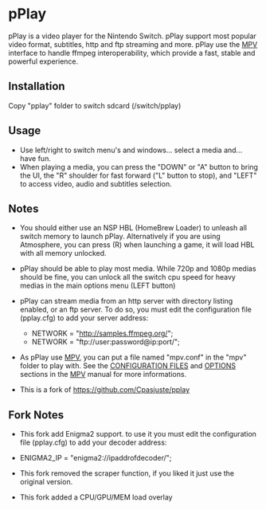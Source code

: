 pPlay
======


pPlay is a video player for the Nintendo Switch. pPlay support most popular video format, subtitles, http and ftp streaming and more. 
pPlay use the [MPV](https://mpv.io/) interface to handle ffmpeg interoperability, which provide a fast, stable and powerful experience.

Installation 
----
Copy "pplay" folder to switch sdcard (/switch/pplay)

Usage
-----
- Use left/right to switch menu's and windows... select a media and... have fun.
- When playing a media, you can press the "DOWN" or "A" button to bring the UI, the "R" shoulder for fast forward ("L" button to stop), and "LEFT" to access video, audio and subtitles selection.

Notes
----
- You should either use an NSP HBL (HomeBrew Loader) to unleash all switch memory to launch pPlay.
Alternatively if you are using Atmosphere, you can press (R) when launching a game, it will load HBL with all memory unlocked.

- pPlay should be able to play most media. While 720p and 1080p medias should be fine, you can unlock all the switch cpu speed for heavy medias in the main options menu (LEFT button)

- pPlay can stream media from an http server with directory listing enabled, or an ftp server. To do so,
you must edit the configuration file (pplay.cfg) to add your server address:
  - NETWORK = "http://samples.ffmpeg.org/";
  - NETWORK = "ftp://user:password@ip:port/";

- As pPlay use [MPV](https://mpv.io/), you can put a file named "mpv.conf" in the "mpv" folder to play with. 
See the [CONFIGURATION FILES](https://mpv.io/manual/master/#configuration-files) and [OPTIONS](https://mpv.io/manual/master/#options) sections in the [MPV](https://mpv.io/manual/master/#) manual for more informations.

- This is a fork of https://github.com/Cpasjuste/pplay 

Fork Notes
----
- This fork add Enigma2 support. to use it you must edit the configuration file (pplay.cfg) to add your decoder address:
 - ENIGMA2_IP = "enigma2://ipaddrofdecoder/";
 
- This fork removed the scraper function, if you liked it just use the original version.
- This fork added a CPU/GPU/MEM load overlay
